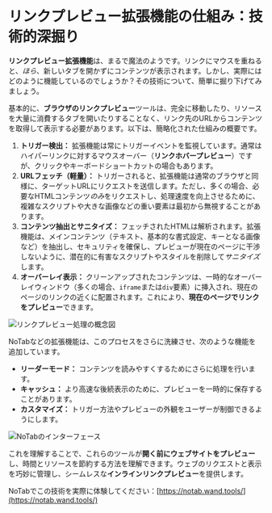 # リンクプレビュー拡張機能の仕組み：技術的深掘り

**リンクプレビュー拡張機能**は、まるで魔法のようです。リンクにマウスを重ねると、*ほら*、新しいタブを開かずにコンテンツが表示されます。しかし、実際にはどのように機能しているのでしょうか？その技術について、簡単に掘り下げてみましょう。

基本的に、**ブラウザのリンクプレビュー**ツールは、完全に移動したり、リソースを大量に消費するタブを開いたりすることなく、リンク先のURLからコンテンツを取得して表示する必要があります。以下は、簡略化された仕組みの概要です。

1.  **トリガー検出：** 拡張機能は常にトリガーイベントを監視しています。通常はハイパーリンクに対するマウスオーバー（**リンクホバープレビュー**）ですが、クリックやキーボードショートカットの場合もあります。
2.  **URLフェッチ（軽量）：** トリガーされると、拡張機能は通常のブラウザと同様に、ターゲットURLにリクエストを送信します。ただし、多くの場合、必要なHTMLコンテンツ*のみ*をリクエストし、処理速度を向上させるために、複雑なスクリプトや大きな画像などの重い要素は最初から無視することがあります。
3.  **コンテンツ抽出とサニタイズ：** フェッチされたHTMLは解析されます。拡張機能は、メインコンテンツ（テキスト、基本的な書式設定、キーとなる画像など）を抽出し、セキュリティを確保し、プレビューが現在のページに干渉しないように、潜在的に有害なスクリプトやスタイルを削除して*サニタイズ*します。
4.  **オーバーレイ表示：** クリーンアップされたコンテンツは、一時的なオーバーレイウィンドウ（多くの場合、`iframe`または`div`要素）に挿入され、現在のページのリンクの近くに配置されます。これにより、**現在のページでリンクをプレビュー**できます。

![リンクプレビュー処理の概念図](images/notab1.png) <!-- Conceptual image -->

NoTabなどの拡張機能は、このプロセスをさらに洗練させ、次のような機能を追加しています。
*   **リーダーモード：** コンテンツを読みやすくするためにさらに処理を行います。
*   **キャッシュ：** より高速な後続表示のために、プレビューを一時的に保存することがあります。
*   **カスタマイズ：** トリガー方法やプレビューの外観をユーザーが制御できるようにします。

![NoTabのインターフェース](images/notab2.png)

これを理解することで、これらのツールが**開く前にウェブサイトをプレビュー**し、時間とリソースを節約する方法を理解できます。ウェブのリクエストと表示を巧妙に管理し、シームレスな**インラインリンクプレビュー**を提供します。

NoTabでこの技術を実際に体験してください：[https://notab.wand.tools/](https://notab.wand.tools/)
